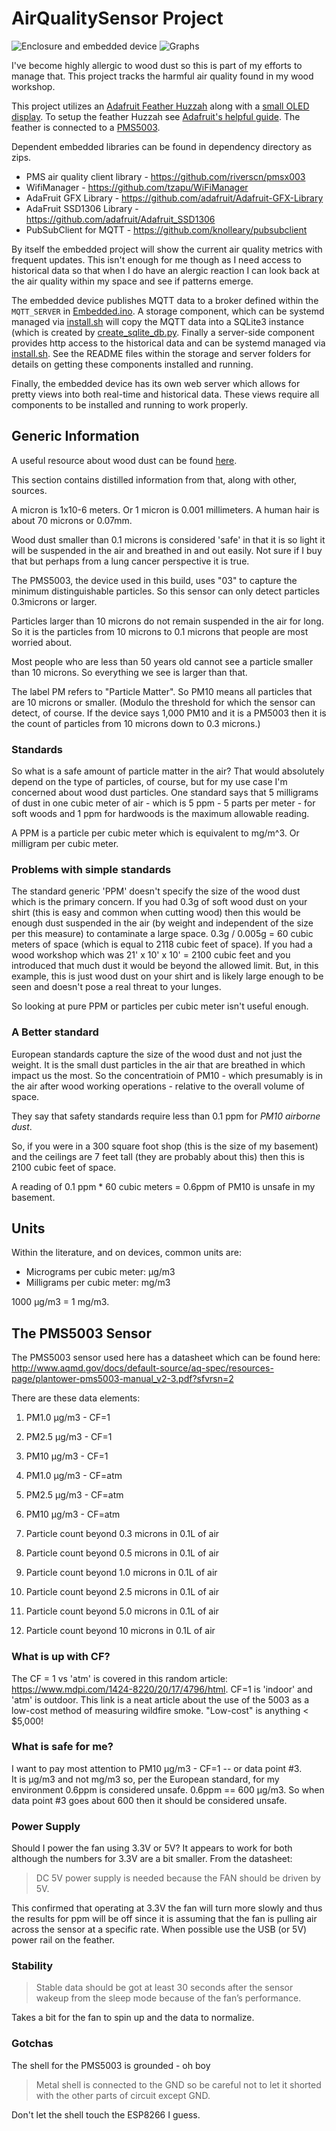 # AirQualitySensor Project

![Enclosure and embedded device](imgs/EmbeddedDevice.jpg)
![Graphs](imgs/HistoricalData.JPG)


I've become highly allergic to wood dust so this is part of my efforts to manage that.  This project tracks the harmful air quality found in my wood workshop.  

This project utilizes an [Adafruit Feather Huzzah](https://www.adafruit.com/product/2821) along with a [small OLED display](https://www.adafruit.com/product/2900).  To setup the feather Huzzah see [Adafruit's helpful guide](https://learn.adafruit.com/adafruit-feather-huzzah-esp8266/using-arduino-ide).  The feather is connected to a [PMS5003](https://www.adafruit.com/product/3686).

Dependent embedded libraries can be found in dependency directory as zips.
* PMS air quality client library - https://github.com/riverscn/pmsx003
* WifiManager - https://github.com/tzapu/WiFiManager
* AdaFruit GFX Library - https://github.com/adafruit/Adafruit-GFX-Library
* AdaFruit SSD1306 Library - https://github.com/adafruit/Adafruit_SSD1306
* PubSubClient for MQTT - https://github.com/knolleary/pubsubclient

By itself the embedded project will show the current air quality metrics with frequent updates.  This isn't enough for me though as I need access to historical data so that when I do have an alergic reaction I can look back at the air quality within my space and see if patterns emerge.  

The embedded device publishes MQTT data to a broker defined within the `MQTT_SERVER` in [Embedded.ino](Embedded/Embedded.ino).  A storage component, which can be systemd managed via [install.sh](storage/install.sh) will copy the MQTT data into a SQLite3 instance (which is created by [create_sqlite_db.py](storage/create_sqlite_db.py).  Finally a server-side component provides http access to the historical data and can be systemd managed via [install.sh](server/install.sh).  See the README files within the storage and server folders for details on getting these components installed and running.  

Finally, the embedded device has its own web server which allows for pretty views into both real-time and historical data.  These views require all components to be installed and running to work properly. 

## Generic Information

A useful resource about wood dust can be found [here](http://www.fwwa.org.au/Art005_WoodDust_c1.pdf).

This section contains distilled information from that, along with other, sources.

A micron is 1x10-6 meters.  Or 1 micron is 0.001 millimeters.  A human hair is about 70 microns or 0.07mm.  

Wood dust smaller than 0.1 microns is considered 'safe' in that it is so light it will be suspended in the air and breathed in and out easily.  Not sure if I buy that but perhaps from a lung cancer perspective it is true.

The PMS5003, the device used in this build, uses "03" to capture the minimum distinguishable particles.  So this sensor can only detect particles 0.3microns or larger.

Particles larger than 10 microns do not remain suspended in the air for long.  So it is the particles from 10 microns to 0.1 microns that people are most worried about.

Most people who are less than 50 years old cannot see a particle smaller than 10 microns.  So everything we see is larger than that.

The label PM refers to "Particle Matter".  So PM10 means all particles that are 10 microns or smaller.  (Modulo the threshold for which the sensor can detect, of course.  If the device says 1,000 PM10 and it is a PM5003 then it is the count of particles from 10 microns down to 0.3 microns.)

### Standards

So what is a safe amount of particle matter in the air?  That would absolutely depend on the type of particles, of course, but for my use case I'm concerned about wood dust particles.  One standard says that 5 milligrams of dust in one cubic meter of air - which is 5 ppm - 5 parts per meter - for soft woods and 1 ppm for hardwoods is the maximum allowable reading.

A PPM is a particle per cubic meter which is equivalent to mg/m^3.  Or milligram per cubic meter.

### Problems with simple standards

The standard generic 'PPM' doesn't specify the size of the wood dust which is the primary concern.  If you had 0.3g of soft wood dust on your shirt (this is easy and common when cutting wood) then this would be enough dust suspended in the air (by weight and independent of the size per this measure) to contaminate a large space.  0.3g / 0.005g = 60 cubic meters of space (which is equal to 2118 cubic feet of space).  If you had a wood workshop which was 21' x 10' x 10' = 2100 cubic feet and you introduced that much dust it would be beyond the allowed limit.  But, in this example, this is just wood dust on your shirt and is likely large enough to be seen and doesn't pose a real threat to your lunges.  

So looking at pure PPM or particles per cubic meter isn't useful enough.

### A Better standard

European standards capture the size of the wood dust and not just the weight.  It is the small dust particles in the air that are breathed in which impact us the most.  So the concentratioin of PM10 - which presumably is in the air after wood working operations - relative to the overall volume of space.

They say that safety standards require less than 0.1 ppm for _PM10 airborne dust_.  

So, if you were in a 300 square foot shop (this is the size of my basement) and the ceilings are 7 feet tall (they are probably about this) then this is 2100 cubic feet of space.  

A reading of 0.1 ppm * 60 cubic meters = 0.6ppm of PM10 is unsafe in my basement.

## Units

Within the literature, and on devices, common units are:

 * Micrograms per cubic meter: μg/m3 
 * Milligrams per cubic meter: mg/m3

1000 μg/m3 = 1 mg/m3.  

## The PMS5003 Sensor

The PMS5003 sensor used here has a datasheet which can be found here:
  http://www.aqmd.gov/docs/default-source/aq-spec/resources-page/plantower-pms5003-manual_v2-3.pdf?sfvrsn=2

There are these data elements:

1. PM1.0 μg/m3 - CF=1
2. PM2.5 μg/m3 - CF=1
3. PM10  μg/m3 - CF=1

4. PM1.0 μg/m3 - CF=atm
5. PM2.5 μg/m3 - CF=atm
6. PM10  μg/m3 - CF=atm

7. Particle count beyond 0.3 microns in 0.1L of air
8. Particle count beyond 0.5 microns in 0.1L of air
9. Particle count beyond 1.0 microns in 0.1L of air
10. Particle count beyond 2.5 microns in 0.1L of air
11. Particle count beyond 5.0 microns in 0.1L of air
12. Particle count beyond 10  microns in 0.1L of air

### What is up with CF?

The CF = 1 vs 'atm' is covered in this random article: https://www.mdpi.com/1424-8220/20/17/4796/html.  CF=1 is 'indoor' and 'atm' is outdoor.  This link is a neat article about the use of the 5003 as a low-cost method of measuring wildfire smoke.  "Low-cost" is anything < $5,000!

### What is safe for me?

I want to pay most attention to PM10 μg/m3 - CF=1 -- or data point #3.  
It is μg/m3 and not mg/m3 so, per the European standard, for my environment 0.6ppm is considered unsafe.  0.6ppm == 600 μg/m3.  So when data point #3 goes about 600 then it should be considered unsafe.  

### Power Supply

Should I power the fan using 3.3V or 5V?  It appears to work for both although the numbers for 3.3V are a bit smaller.  From the datasheet:

> DC 5V power supply is needed because the FAN should be driven by 5V.

This confirmed that operating at 3.3V the fan will turn more slowly and thus the results for ppm will be off since it is assuming that the fan is pulling air across the sensor at a specific rate.  When possible use the USB (or 5V) power rail on the feather.

### Stability

> Stable data should be got at least 30 seconds after the sensor wakeup from the sleep mode because of the fan’s performance.
 
Takes a bit for the fan to spin up and the data to normalize.

### Gotchas

The shell for the PMS5003 is grounded - oh boy

> Metal shell is connected to the GND so be careful not to let it shorted with the other parts of circuit except GND.
 
Don't let the shell touch the ESP8266 I guess.

